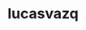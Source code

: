 ---
title: lucasvazq
github: https://github.com/lucasvazq
mode: dark
transition: 1s
score: 69.8
archetype:
- Minimalistic
---